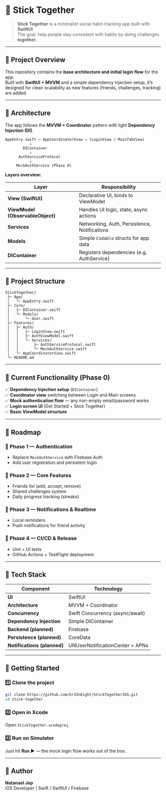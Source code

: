 # 🤝 Stick Together

> **Stick Together** is a minimalist social habit-tracking app built with **SwiftUI**.  
> The goal: help people stay consistent with habits by doing challenges **together**.

---

## 🚀 Project Overview

This repository contains the **base architecture and initial login flow** for the app.  
Built with **SwiftUI + MVVM** and a simple dependency injection setup, it’s designed for clean scalability as new features (friends, challenges, tracking) are added.

---

## 🧱 Architecture

The app follows the **MVVM + Coordinator** pattern with light **Dependency Injection (DI)**.

```
AppEntry.swift → AppCoordinatorView → (LoginView / MainTabView)
           ↓
        DIContainer
           ↓
      AuthServiceProtocol
           ↓
     MockAuthService (Phase 0)
```

**Layers overview:**

| Layer | Responsibility |
|-------|----------------|
| **View (SwiftUI)** | Declarative UI, binds to ViewModel |
| **ViewModel (ObservableObject)** | Handles UI logic, state, async actions |
| **Services** | Networking, Auth, Persistence, Notifications |
| **Models** | Simple `Codable` structs for app data |
| **DIContainer** | Registers dependencies (e.g. AuthService) |

---

## 📂 Project Structure

```
StickTogether/
 ├─ App/
 │   └─ AppEntry.swift
 ├─ Core/
 │   ├─ DIContainer.swift
 │   └─ Models/
 │       └─ User.swift
 ├─ Features/
 │   ├─ Auth/
 │   │   ├─ LoginView.swift
 │   │   ├─ AuthViewModel.swift
 │   │   └─ Services/
 │   │       ├─ AuthServiceProtocol.swift
 │   │       └─ MockAuthService.swift
 │   └─ AppCoordinatorView.swift
 └─ README.md
```

---

## 🧰 Current Functionality (Phase 0)

✅ **Dependency Injection setup** (`DIContainer`)  
✅ **Coordinator view** switching between Login and Main screens  
✅ **Mock authentication flow** — any non-empty email/password works  
✅ **Login screen UI** (Get Started + Stick Together)  
✅ **Basic ViewModel structure**

---

## 🧭 Roadmap

### 🩵 Phase 1 — Authentication
- Replace `MockAuthService` with Firebase Auth
- Add user registration and persistent login

### 💬 Phase 2 — Core Features
- Friends list (add, accept, remove)
- Shared challenges system
- Daily progress tracking (streaks)

### 🔔 Phase 3 — Notifications & Realtime
- Local reminders
- Push notifications for friend activity

### 🚀 Phase 4 — CI/CD & Release
- Unit + UI tests
- GitHub Actions + TestFlight deployment

---

## 🧩 Tech Stack

| Component | Technology |
|------------|-------------|
| **UI** | SwiftUI |
| **Architecture** | MVVM + Coordinator |
| **Concurrency** | Swift Concurrency (async/await) |
| **Dependency Injection** | Simple DIContainer |
| **Backend (planned)** | Firebase |
| **Persistence (planned)** | CoreData |
| **Notifications (planned)** | UNUserNotificationCenter + APNs |

---

## 🏁 Getting Started

### 1️⃣ Clone the project
```bash
git clone https://github.com/Gr33nEight/StickTogetherIOS.git
cd stick-together
```

### 2️⃣ Open in Xcode
Open `StickTogether.xcodeproj`.

### 3️⃣ Run on Simulator
Just hit **Run ▶️** — the mock login flow works out of the box.

---

## 👤 Author
**Natanael Jop**  
iOS Developer | Swift / SwiftUI / Firebase
